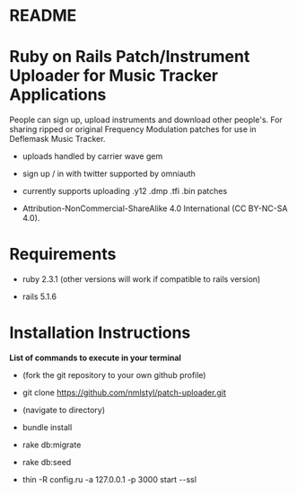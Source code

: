 # README

# Ruby on Rails Patch/Instrument Uploader for Music Tracker Applications

People can sign up, upload instruments and download other people's.  For sharing ripped or original Frequency Modulation patches for use in Deflemask Music Tracker.

* uploads handled by carrier wave gem

* sign up / in with twitter supported by omniauth

* currently supports uploading .y12 .dmp .tfi .bin patches

* Attribution-NonCommercial-ShareAlike 4.0 International (CC BY-NC-SA 4.0).

# Requirements

* ruby 2.3.1 (other versions will work if compatible to rails version)

* rails 5.1.6

# Installation Instructions

**List of commands to execute in your terminal**

* (fork the git repository to your own github profile)

* git clone https://github.com/nmlstyl/patch-uploader.git

* (navigate to directory)

* bundle install

* rake db:migrate

* rake db:seed

* thin -R config.ru -a 127.0.0.1 -p 3000 start --ssl
